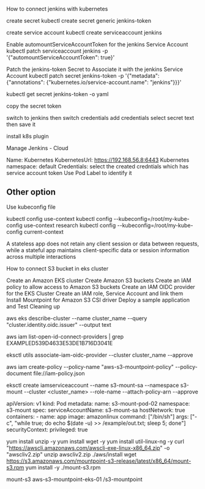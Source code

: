 How to connect jenkins with kubernetes

create secret
kubectl create secret generic jenkins-token



create service account
kubectl create serviceaccount jenkins
 
Enable automountServiceAccountToken for the jenkins Service Account
kubectl patch serviceaccount jenkins -p '{"automountServiceAccountToken": true}'

Patch the jenkins-token Secret to Associate it with the jenkins Service Account
kubectl patch secret jenkins-token -p '{"metadata": {"annotations": {"kubernetes.io/service-account.name": "jenkins"}}}'


kubectl get secret jenkins-token -o yaml

copy the secret token

switch to jenkins
then switch credentials
add credentials
select secret text
then save it


install k8s plugin

Manage Jenkins - Cloud

Name: Kubernetes
KubernetesUrl: https://192.168.56.8:6443
Kubernetes namespace: default
Credentials: select the created credntials which has service account token
Use Pod Label to identify it


Other option
------------
Use kubeconfig file

kubectl config use-context
kubectl config --kubeconfig=/root/my-kube-config use-context research
kubectl config --kubeconfig=/root/my-kube-config current-context



A stateless app does not retain any client session or data between requests, 
while a stateful app maintains client-specific data or session information across multiple interactions






How to connect S3 bucket in eks cluster

Create an Amazon EKS cluster
Create Amazon S3 buckets
Create an IAM policy to allow access to Amazon S3 buckets
Create an IAM OIDC provider for the EKS Cluster
Create an IAM role, Service Account and link them
Install Mountpoint for Amazon S3 CSI driver
Deploy a sample application and Test
Cleaning up


aws eks describe-cluster --name cluster_name --query "cluster.identity.oidc.issuer" --output text


aws iam list-open-id-connect-providers | grep EXAMPLED539D4633E53DE1B716D3041E


eksctl utils associate-iam-oidc-provider --cluster cluster_name --approve

aws iam create-policy --policy-name "aws-s3-mountpoint-policy" --policy-document file://iam-policy.json

eksctl create iamserviceaccount --name s3-mount-sa --namespace s3-mount --cluster <cluster_name> --role-name <s3 role name> --attach-policy-arn <arn of aws-s3-mountpoint-policy> --approve




apiVersion: v1
kind: Pod
metadata:
  name: s3-mount-pod-02
  namespace: s3-mount
spec:
  serviceAccountName: s3-mount-sa
  hostNetwork: true
  containers:
    - name: app
      image: amazonlinux
      command: ["/bin/sh"]
      args: ["-c", "while true; do echo $(date -u) >> /example/out.txt; sleep 5; done"]
      securityContext:
        privileged: true


yum install unzip -y
yum install wget -y
yum install util-linux-ng -y
curl "https://awscli.amazonaws.com/awscli-exe-linux-x86_64.zip" -o "awscliv2.zip"
unzip awscliv2.zip
./aws/install
wget https://s3.amazonaws.com/mountpoint-s3-release/latest/x86_64/mount-s3.rpm
yum install -y ./mount-s3.rpm

mount-s3 aws-s3-mountpoint-eks-01 /s3-mountpoint
